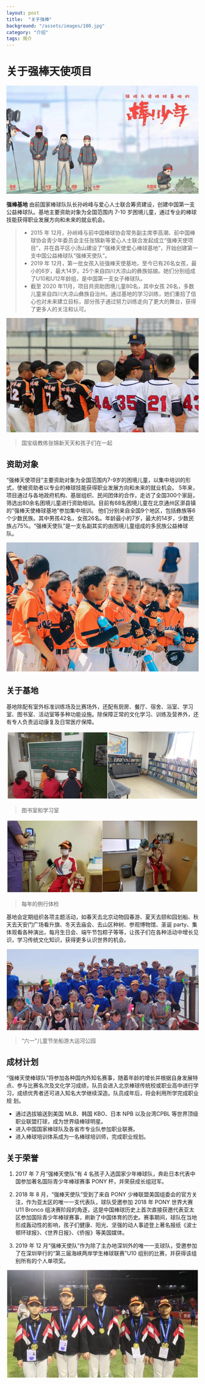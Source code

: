 ```yaml
---
layout: post
title:  "关于强棒"
background: "/assets/images/100.jpg"
category: "介绍"
tags: 简介
---
```


# 关于强棒天使项目

![qiangbang-001](../assets/images/qiangbang-001.png) 

**强棒基地** 由前国家棒球队队长孙岭峰与爱心人士联合筹资建设，创建中国第一支公益棒球队。基地主要资助对象为全国范围内 7-10 岁困境儿童，通过专业的棒球技能获得职业发展方向和未来的就业机会。

>   * 2015 年 12月，孙岭峰与前中国棒球协会常务副主席李高潮、前中国棒球协会青少年委员会主任张锦新等爱心人士联合发起成立“强棒天使项目”，并在昌平区小汤山建设了“强棒天使爱心棒球基地”，开始创建第一支中国公益棒球队“强棒天使队”。
>   * 2019 年 12月，第一批女孩入驻强棒天使基地，至今已有26名女孩，最小的6岁，最大14岁。25个来自四川大凉山的彝族姑娘。她们分别组成了U10和U12年龄组，是中国第一支女子棒球队。
>   * 截至 2020 年11月，项目共资助困境儿童80名，其中女孩 26名，多数儿童来自四川大凉山彝族自治州。通过基地的学习训练，她们重拾了信心也对未来建立目标，部分孩子通过努力训练走向了更大的舞台，获得了更多人的关注和认可。

![qiangbang-002](../assets/images/qiangbang-002.png) 
> 国宝级教练张锦新天天和孩子们在一起

## 资助对象

“强棒天使项目”主要资助对象为全国范围内7-9岁的困境儿童，以集中培训的形式，使被资助者以专业的棒球技能获得职业发展方向和未来的就业机会。
5年来，项目通过与各地政府机构、基层组织、民间团体的合作，走访了全国300个家庭，筛选出80余名困境儿童进行资助培训。目前有68名困境儿童在北京通州区漷县镇的“强棒天使棒球基地”参加集中培训。
他们分别来自全国9个地区，包括彝族等6个少数民族。其中男孩42名，女孩26名。年龄最小的7岁，最大的14岁，少数民族占75%。“强棒天使队”是一支名副其实的由困境儿童组成的多民族公益棒球队。

![qiangbang-003](../assets/images/qiangbang-003.png) 

## 关于基地

基地除配有室外标准训练场及比赛场外，还配有厨房、餐厅、宿舍、浴室、学习室、图书室、活动室等多种功能设施。除保障正常的文化学习、训练及营养外，还有专人负责运动康复及日常医疗保障。

![qiangbang-004](../assets/images/qiangbang-004.png) 
> 图书室和学习室

![qiangbang-005](../assets/images/qiangbang-005.png) 
> 每年的例行体检
 
基地会定期组织各项主题活动，如春天去北京动物园春游、夏天去颐和园划船、秋天去天安门广场看升旗、冬天去庙会、去山区种树、参观博物馆、圣诞 party、集体观看各种演出，每月生日会、端午节包粽子等等，让孩子们在各种活动中增长见识，学习传统文化知识，获得更多认识世界的机会。

![qiangbang-006](../assets/images/qiangbang-006.png) 
> “六一”儿童节坐船游大运河公园

## 成材计划

“强棒天使棒球队”将参加各种国内外知名赛事，随着年龄的增长并根据自身发展特点、参与比赛名次及文化学习成绩，队员会进入北京棒球传统校或职业高中进行学习，成绩优秀者还可进入知名大学继续深造。队员成年后，将会利用所学完成职业规
划。
  * 通过选拔输送到美国 MLB、韩国 KBO、日本 NPB 以及台湾CPBL 等世界顶级职业联盟打球，成为世界级棒球明星。
  * 进入中国国家棒球队及各省市专业队参加职业联赛。
  * 进入棒球培训体系成为一名棒球培训师，完成职业规划。

## 关于荣誉

1. 2017 年 7 月“强棒天使队”有 4 名孩子入选国家少年棒球队，奔赴日本代表中国参加著名国际青少年棒球赛事 PONY 杯，并荣获成长组冠军。

2. 2018 年 8 月，“强棒天使队”受到了来自 PONY 少棒联盟美国组委会的官方关注，作为亚太区的唯一一支代表队，球队受邀参加 2018 年 PONY 世界大赛 U11 Bronco 组决赛阶段的角逐，这是中国棒球历史上首次直接获邀代表亚太区参加国际青少年棒球赛事，刷新了中国体育的历史。赛事期间，球队在当地形成轰动性的影响，孩子们健康、阳光、坚强的动人事迹登上著名报纸《波士顿环球报》、《世界日报》、《侨报》等美国媒体。

3. 2019 年 12 月“强棒天使队”作为除了主办地深圳外的唯一一支球队，受邀参加了在深圳举行的“第三届海峡两岸学生棒球联赛”U10 组别的比赛，并获得该组别所有的个人单项奖。

![qiangbang-007](../assets/images/qiangbang-007.png) 
